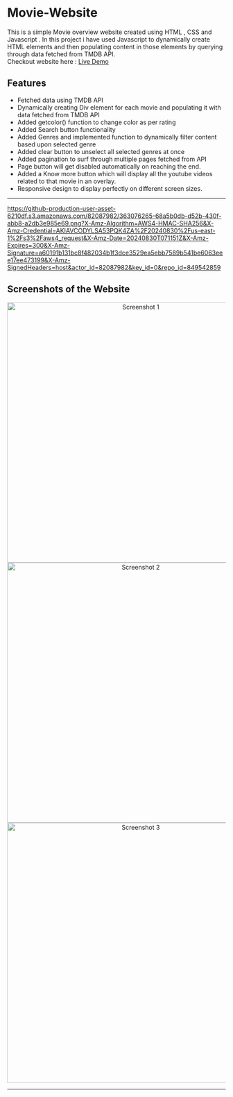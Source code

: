 # Movie-Website
This is a simple Movie overview website created using HTML , CSS and Javascript . In this project i have used Javascript to dynamically create HTML elements and then populating content in those elements by querying through data fetched from TMDB API. <br>
Checkout website here : [Live Demo](https://syed-mohd-askari.github.io/Movie-Website/)

## Features

- Fetched data using TMDB API
- Dynamically creating Div element for each movie and populating it with data fetched from TMDB API 
- Added getcolor() function to change color as per rating
- Added Search button functionality
- Added Genres and implemented function to dynamically filter content based upon selected genre
- Added clear button to unselect all selected genres at once
- Added pagination to surf through multiple pages fetched from API
- Page button will get disabled automatically on reaching the end.
- Added a Know more button which will display all the youtube videos related to that movie in an overlay.
- Responsive design to display perfectly on different screen sizes.

<hr/>

https://github-production-user-asset-6210df.s3.amazonaws.com/82087982/363076265-68a5b0db-d52b-430f-abb8-a2db3e985e69.png?X-Amz-Algorithm=AWS4-HMAC-SHA256&X-Amz-Credential=AKIAVCODYLSA53PQK4ZA%2F20240830%2Fus-east-1%2Fs3%2Faws4_request&X-Amz-Date=20240830T071151Z&X-Amz-Expires=300&X-Amz-Signature=a60191b131bc8f482034b1f3dce3529ea5ebb7589b541be6063eee17ee473199&X-Amz-SignedHeaders=host&actor_id=82087982&key_id=0&repo_id=849542859

## Screenshots of the Website

<div align="center">
  <img src="https://github.com/syed-mohd-askari/Movie-Website/assets/82087982/363076265-68a5b0db-d52b-430f-abb8-a2db3e985e69.png" alt="Screenshot 1" width="600">
</div>

<div align="center">
  <img src="https://github.com/syed-mohd-askari/Movie-Website/" alt="Screenshot 2" width="600">
</div>

<div align="center">
  <img src="https://github.com/syed-mohd-askari/" alt="Screenshot 3" width="600">
</div>

<hr/>

